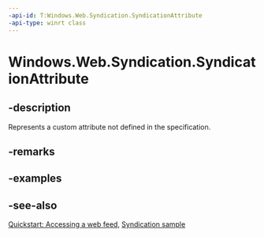 ```yaml
---
-api-id: T:Windows.Web.Syndication.SyndicationAttribute
-api-type: winrt class
---
```


<!-- Class syntax.
public class SyndicationAttribute : Windows.Web.Syndication.ISyndicationAttribute
-->

# Windows.Web.Syndication.SyndicationAttribute

## -description
Represents a custom attribute not defined in the specification.

## -remarks

## -examples

## -see-also
[Quickstart: Accessing a web feed](https://docs.microsoft.com/previous-versions/windows/apps/hh700374(v=win.10)), [Syndication sample](https://github.com/microsoftarchive/msdn-code-gallery-microsoft/tree/master/Official%20Windows%20Platform%20Sample/Windows%208.1%20Store%20app%20samples/%5BC%23%5D-Windows%208.1%20Store%20app%20samples/Syndication%20sample/C%23)
